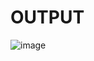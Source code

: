 <h1>OUTPUT</h1>

![image](https://github.com/user-attachments/assets/c56714cd-2d3d-46de-af7c-08b8f8d63bfe)
